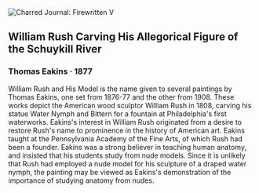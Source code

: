 <div class="artwork-of-the-day">
  <div class="container">
    <div class="img-wrapper">
      <img
        src="https://uploads2.wikiart.org/images/thomas-eakins/william-rush-carving-his-allegorical-figure-of-the-schuykill-river-1877.jpg!Large.jpg"
        alt="Charred Journal: Firewritten V" />
    </div>
    <div class="artwork-detail">
      <div class="artwork-origin"> 
        <h2 class="artwork-name">William Rush Carving His Allegorical Figure of the Schuykill River</h2>
        <h3 class="artist">
          Thomas Eakins
                    ·  1877
        </h3>
      </div>
      <p class="description">
        <span class="artwork-description-text ng-binding" ng-bind-html="viewModel.ArtworkOfTheDay.Description | unsafe">William Rush and His Model is the name given to several paintings by Thomas Eakins, one set from 1876-77 and the other from 1908. These works depict the American wood sculptor William Rush in 1808, carving his statue Water Nymph and Bittern for a fountain at Philadelphia's first waterworks. Eakins's interest in William Rush originated from a desire to restore Rush's name to prominence in the history of American art. Eakins taught at the Pennsylvania Academy of the Fine Arts, of which Rush had been a founder. Eakins was a strong believer in teaching human anatomy, and insisted that his students study from nude models. Since it is unlikely that Rush had employed a nude model for his sculpture of a draped water nymph, the painting may be viewed as Eakins's demonstration of the importance of studying anatomy from nudes.</span>
                        <div class="text-shadow-container" ng-show="showShadow" style=""></div>
      </p>
    </div>
  </div>

</div>
